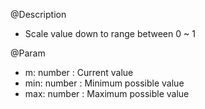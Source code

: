 @Description
- Scale value down to range between 0 ~ 1

@Param
- m: number<required> : Current value
- min: number<required> : Minimum possible value
- max: number<required> : Maximum possible value